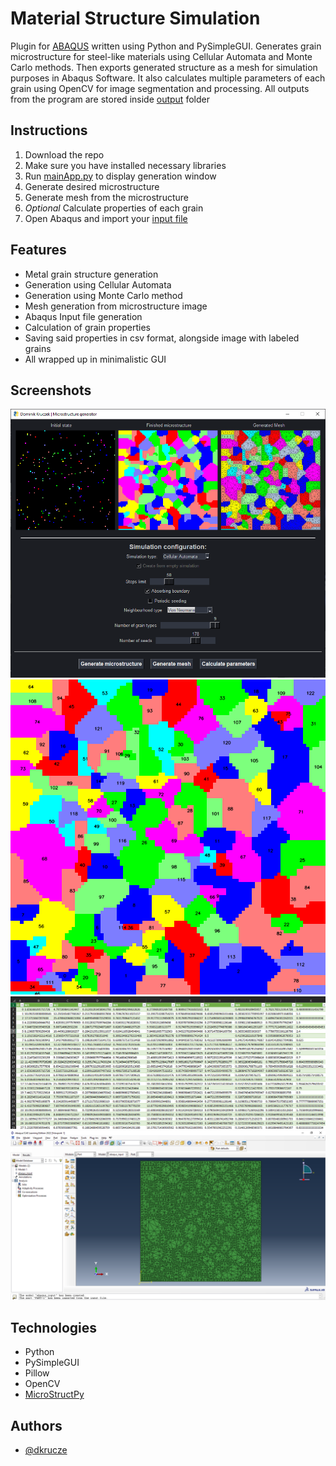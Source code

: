 
# Material Structure Simulation 

Plugin for [ABAQUS](https://solidexpert.com/programy/abaqus/) written using Python and PySimpleGUI. Generates grain
microstructure for steel-like materials using Cellular Automata and Monte Carlo methods. Then exports generated
structure as a mesh for simulation purposes in Abaqus Software. It also calculates multiple parameters of each grain
using OpenCV for image segmentation and processing. All outputs from the program are stored inside [output](output) folder

## Instructions

1. Download the repo
2. Make sure you have installed necessary libraries
3. Run [mainApp.py](mainApp.py) to display generation window
4. Generate desired microstructure
5. Generate mesh from the microstructure
6. *Optional* Calculate properties of each grain
7. Open Abaqus and import your [input file](output/abaqus_input.inp)

## Features

- Metal grain structure generation
- Generation using Cellular Automata
- Generation using Monte Carlo method
- Mesh generation from microstructure image
- Abaqus Input file generation
- Calculation of grain properties
- Saving said properties in csv format, alongside image with labeled grains
- All wrapped up in minimalistic GUI

## Screenshots

![App Screenshot](Screenshots/GUI.png)
![App Screenshot](Screenshots/labeled_image.png)
![App Screenshot](Screenshots/Data.PNG)
![App Screenshot](Screenshots/final_mesh.png)


## Technologies

- Python
- PySimpleGUI
- Pillow
- OpenCV
- [MicroStructPy](https://docs.microstructpy.org/en/latest/)

## Authors

- [@dkrucze](https://github.com/TheKiromen)
